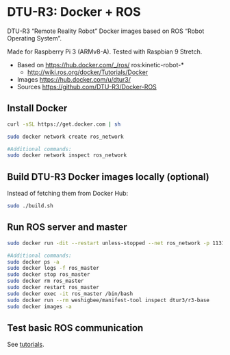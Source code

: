 # DTU-R3: Docker + ROS
DTU-R3 “Remote Reality Robot” Docker images based on ROS “Robot Operating System”.

Made for Raspberry Pi 3 (ARMv8-A).
Tested with Raspbian 9 Stretch.

* Based on https://hub.docker.com/_/ros/ ros:kinetic-robot-*
	* http://wiki.ros.org/docker/Tutorials/Docker
* Images https://hub.docker.com/u/dtur3/
* Sources https://github.com/DTU-R3/Docker-ROS

## Install Docker

```sh
curl -sSL https://get.docker.com | sh

sudo docker network create ros_network

#Additional commands:
sudo docker network inspect ros_network
```

## Build DTU-R3 Docker images locally (optional)
Instead of fetching them from Docker Hub:

```sh
sudo ./build.sh
```

## Run ROS server and master

```sh
sudo docker run -dit --restart unless-stopped --net ros_network -p 11311:11311 --env ROS_HOSTNAME=ros_master --name ros_master dtur3/r3-base roscore

#Additional commands:
sudo docker ps -a
sudo docker logs -f ros_master
sudo docker stop ros_master
sudo docker rm ros_master
sudo docker restart ros_master
sudo docker exec -it ros_master /bin/bash
sudo docker run --rm weshigbee/manifest-tool inspect dtur3/r3-base
sudo docker images -a
```

## Test basic ROS communication

See [tutorials](./r3-tutorials/README.md).

